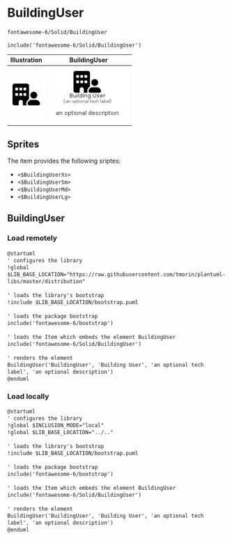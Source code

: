 # BuildingUser


```text
fontawesome-6/Solid/BuildingUser
```

```text
include('fontawesome-6/Solid/BuildingUser')
```



| Illustration | BuildingUser |
| :---: | :---: |
| ![illustration for Illustration](../../fontawesome-6/Solid/BuildingUser.png) | ![illustration for BuildingUser](../../fontawesome-6/Solid/BuildingUser.Local.png) |



## Sprites
The item provides the following sriptes:

- `<$BuildingUserXs>`
- `<$BuildingUserSm>`
- `<$BuildingUserMd>`
- `<$BuildingUserLg>`





## BuildingUser

### Load remotely
```plantuml
@startuml
' configures the library
!global $LIB_BASE_LOCATION="https://raw.githubusercontent.com/tmorin/plantuml-libs/master/distribution"

' loads the library's bootstrap
!include $LIB_BASE_LOCATION/bootstrap.puml

' loads the package bootstrap
include('fontawesome-6/bootstrap')

' loads the Item which embeds the element BuildingUser
include('fontawesome-6/Solid/BuildingUser')

' renders the element
BuildingUser('BuildingUser', 'Building User', 'an optional tech label', 'an optional description')
@enduml
```

### Load locally
```plantuml
@startuml
' configures the library
!global $INCLUSION_MODE="local"
!global $LIB_BASE_LOCATION="../.."

' loads the library's bootstrap
!include $LIB_BASE_LOCATION/bootstrap.puml

' loads the package bootstrap
include('fontawesome-6/bootstrap')

' loads the Item which embeds the element BuildingUser
include('fontawesome-6/Solid/BuildingUser')

' renders the element
BuildingUser('BuildingUser', 'Building User', 'an optional tech label', 'an optional description')
@enduml
```

